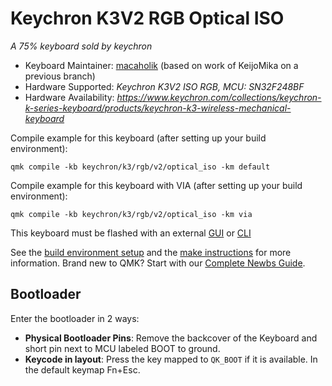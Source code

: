 # Keychron K3V2 RGB Optical ISO


*A 75% keyboard sold by keychron*

* Keyboard Maintainer: [macaholik](https://github.com/macaholik/) (based on work of KeijoMika on a previous branch)
* Hardware Supported: *Keychron K3V2 ISO RGB, MCU: SN32F248BF*
* Hardware Availability: *https://www.keychron.com/collections/keychron-k-series-keyboard/products/keychron-k3-wireless-mechanical-keyboard*

Compile example for this keyboard (after setting up your build environment):

    qmk compile -kb keychron/k3/rgb/v2/optical_iso -km default

Compile example for this keyboard with VIA (after setting up your build environment):

    qmk compile -kb keychron/k3/rgb/v2/optical_iso -km via

This keyboard must be flashed with an external [GUI](https://github.com/SonixQMK/sonix-flasher) or [CLI](https://github.com/SonixQMK/SonixFlasherC)



See the [build environment setup](https://docs.qmk.fm/#/getting_started_build_tools) and the [make instructions](https://docs.qmk.fm/#/getting_started_make_guide) for more information. Brand new to QMK? Start with our [Complete Newbs Guide](https://docs.qmk.fm/#/newbs).

## Bootloader

Enter the bootloader in 2 ways:

* **Physical Bootloader Pins**: Remove the backcover of the Keyboard and short pin next to MCU labeled BOOT to ground.
* **Keycode in layout**: Press the key mapped to `QK_BOOT` if it is available. In the default keymap Fn+Esc.
